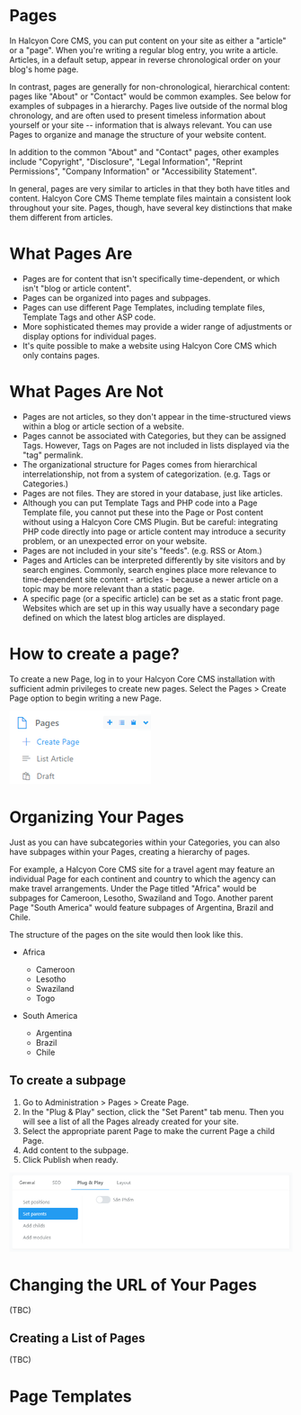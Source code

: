 # Pages

In Halcyon Core CMS, you can put content on your site as either a "article" or a "page". When you're writing a regular blog entry, you write a article. Articles, in a default setup, appear in reverse chronological order on your blog's home page.

In contrast, pages are generally for non-chronological, hierarchical content: pages like "About" or "Contact" would be common examples. See below for examples of subpages in a hierarchy. Pages live outside of the normal blog chronology, and are often used to present timeless information about yourself or your site -- information that is always relevant. You can use Pages to organize and manage the structure of your website content.

In addition to the common "About" and "Contact" pages, other examples include "Copyright", "Disclosure", "Legal Information", "Reprint Permissions", "Company Information" or "Accessibility Statement".

In general, pages are very similar to articles in that they both have titles and content. Halcyon Core CMS Theme template files maintain a consistent look throughout your site. Pages, though, have several key distinctions that make them different from articles.

# What Pages Are

- Pages are for content that isn't specifically time-dependent, or which isn't "blog or article content".
- Pages can be organized into pages and subpages.
- Pages can use different Page Templates, including template files, Template Tags and other ASP code.
- More sophisticated themes may provide a wider range of adjustments or display options for individual pages.
- It's quite possible to make a website using Halcyon Core CMS which only contains pages.

# What Pages Are Not
- Pages are not articles, so they don't appear in the time-structured views within a blog or article section of a website.
- Pages cannot be associated with Categories, but they can be assigned Tags. However, Tags on Pages are not included in lists displayed via the "tag" permalink.
- The organizational structure for Pages comes from hierarchical interrelationship, not from a system of categorization. (e.g. Tags or Categories.)
- Pages are not files. They are stored in your database, just like articles.
- Although you can put Template Tags and PHP code into a Page Template file, you cannot put these into the Page or Post content without using a Halcyon Core CMS Plugin. But be careful: integrating PHP code directly into page or article content may introduce a security problem, or an unexpected error on your website.
- Pages are not included in your site's "feeds". (e.g. RSS or Atom.)
- Pages and Articles can be interpreted differently by site visitors and by search engines. Commonly, search engines place more relevance to time-dependent site content - articles - because a newer article on a topic may be more relevant than a static page.
- A specific page (or a specific article) can be set as a static front page. Websites which are set up in this way usually have a secondary page defined on which the latest blog articles are displayed.

# How to create a page?

To create a new Page, log in to your Halcyon Core CMS installation with sufficient admin privileges to create new pages. Select the Pages > Create Page option to begin writing a new Page.

 ![Pages > Create Page](_images/page/create-page.png)

# Organizing Your Pages

Just as you can have subcategories within your Categories, you can also have subpages within your Pages, creating a hierarchy of pages.

For example, a Halcyon Core CMS site for a travel agent may feature an individual Page for each continent and country to which the agency can make travel arrangements. Under the Page titled "Africa" would be subpages for Cameroon, Lesotho, Swaziland and Togo. Another parent Page "South America" would feature subpages of Argentina, Brazil and Chile.

The structure of the pages on the site would then look like this.

- Africa
  - Cameroon
  - Lesotho
  - Swaziland
  - Togo

- South America
  - Argentina
  - Brazil
  - Chile

## To create a subpage

1. Go to Administration > Pages > Create Page.
2. In the "Plug & Play" section, click the "Set Parent" tab menu. Then you will see a list of all the Pages already created for your site.
3. Select the appropriate parent Page to make the current Page a child Page.
5. Add content to the subpage.
6. Click Publish when ready.

![To create a subpage](_images/page/set-parent-pages.png)

# Changing the URL of Your Pages

(TBC)

## Creating a List of Pages

(TBC)

# Page Templates